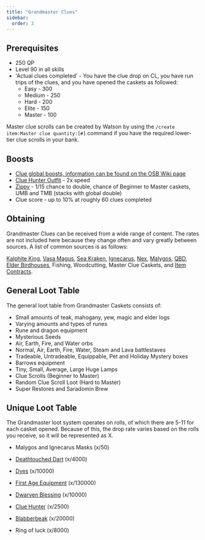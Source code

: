 ```yaml
---
title: "Grandmaster Clues"
sidebar:
  order: 3
---
```


## Prerequisites

- 250 QP
- Level 90 in all skills
- 'Actual clues completed' - You have the clue drop on CL, you have run trips of the clues, and you have opened the caskets as followed:
  - Easy - 300
  - Medium - 250
  - Hard - 200
  - Elite - 150
  - Master - 100

Master clue scrolls can be created by Watson by using the `/create item:Master clue quantity:[#]` command if you have the required lower-tier clue scrolls in your bank.

## Boosts

- [Clue global boosts, information can be found on the OSB Wiki page](https://wiki.oldschool.gg/miscellaneous/clue-scrolls/boosts#global-boosts)
- [Clue Hunter Outfit](equippables/#clue-hunter-outfit) - 2x speed
- [Zippy](https://bso-wiki.oldschool.gg/custom-items/pets#resource-gathering-and-loot-effecting-pets) - 1/15 chance to double, chance of Beginner to Master caskets, UMB and TMB (stacks with global double)
- Clue score - up to 10% at roughly 60 clues completed

## Obtaining

Grandmaster Clues can be received from a wide range of content. The rates are not included here because they change often and vary greatly between sources. A list of common sources is as follows:

[Kalphite King](https://bso-wiki.oldschool.gg/bosses/kalphite-king), [Vasa Magus](../bso-custom-killables/bosses/vasa-magus.md), [Sea Kraken](https://bso-wiki.oldschool.gg/bosses/sea-kraken), [Ignecarus](https://bso-wiki.oldschool.gg/bosses/ignecarus), [Nex](https://bso-wiki.oldschool.gg/bosses/nex), [Malygos](https://bso-wiki.oldschool.gg/bosses/malygos), [QBD](../bso-custom-killables/demi-bosses/queen-black-dragon.md#rewards), [Elder Birdhouses](../skills/hunter.md), Fishing, Woodcutting, Master Clue Caskets, and [Item Contracts](https://bso-wiki.oldschool.gg/custom-items/item-contracts).

## General Loot Table

The general loot table from Grandmaster Caskets consists of:

- Small amounts of teak, mahogany, yew, magic and elder logs
- Varying amounts and types of runes
- Rune and dragon equipment
- Mysterious Seeds
- Air, Earth, Fire, and Water orbs
- Normal, Air, Earth, Fire, Water, Steam and Lava battlestaves
- Tradeable, Untradeable, Equippable, Pet and Holiday Mystery boxes
- Barrows equipment
- Tiny, Small, Average, Large Huge Lamps
- Clue Scrolls (Beginner to Master)
- Random Clue Scroll Loot (Hard to Master)
- Super Restores and Saradomin Brew

## Unique Loot Table

The Grandmaster loot system operates on rolls, of which there are 5-11 for each casket opened. Because of this, the drop rate varies based on the rolls you receive, so it will be represented as X.

- Malygos and Ignecarus Masks (x/50)

- [Deathtouched Dart](https://bso-wiki.oldschool.gg/custom-items/misc) (x/4000)

- [Dyes](https://bso-wiki.oldschool.gg/custom-items/dyes?q=dyes) (x/10000)

- [First Age Equipment](https://bso-wiki.oldschool.gg/custom-items/equippables#first-age) (x/130000)

- [Dwarven Blessing](https://bso-wiki.oldschool.gg/custom-items/equippables#dwarven-equipment) (x/10000)

- [Clue Hunter](https://bso-wiki.oldschool.gg/custom-items/equippables#clue-hunter-outfit) (x/2500)

- [Blabberbeak](pets.md#meme-pets-and-no-perk-pets) (x/20000)
- Ring of luck (x/8000)
